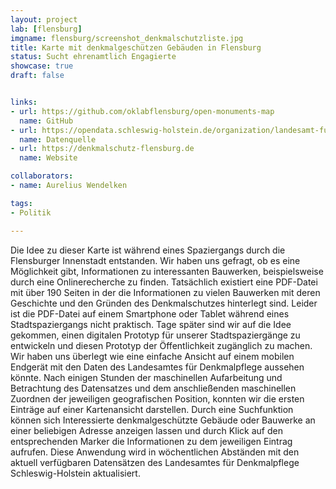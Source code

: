 ```yaml
---
layout: project
lab: [flensburg]
imgname: flensburg/screenshot_denkmalschutzliste.jpg
title: Karte mit denkmalgeschützen Gebäuden in Flensburg
status: Sucht ehrenamtlich Engagierte
showcase: true
draft: false


links:
- url: https://github.com/oklabflensburg/open-monuments-map
  name: GitHub
- url: https://opendata.schleswig-holstein.de/organization/landesamt-fur-denkmalpflege
  name: Datenquelle
- url: https://denkmalschutz-flensburg.de
  name: Website

collaborators:
- name: Aurelius Wendelken

tags:
- Politik

---
```


Die Idee zu dieser Karte ist während eines Spaziergangs durch die Flensburger Innenstadt entstanden. Wir haben uns gefragt, ob es eine Möglichkeit gibt, Informationen zu interessanten Bauwerken, beispielsweise durch eine Onlinerecherche zu finden. Tatsächlich existiert eine PDF-Datei mit über 190 Seiten in der die Informationen zu vielen Bauwerken mit deren Geschichte und den Gründen des Denkmalschutzes hinterlegt sind. Leider ist die PDF-Datei auf einem Smartphone oder Tablet während eines Stadtspaziergangs nicht praktisch. Tage später sind wir auf die Idee gekommen, einen digitalen Prototyp für unserer Stadtspaziergänge zu entwickeln und diesen Prototyp der Öffentlichkeit zugänglich zu machen. Wir haben uns überlegt wie eine einfache Ansicht auf einem mobilen Endgerät mit den Daten des Landesamtes für Denkmalpflege aussehen könnte. Nach einigen Stunden der maschinellen Aufarbeitung und Betrachtung des Datensatzes und dem anschließenden maschinellen Zuordnen der jeweiligen geografischen Position, konnten wir die ersten Einträge auf einer Kartenansicht darstellen. Durch eine Suchfunktion können sich Interessierte denkmalgeschützte Gebäude oder Bauwerke an einer beliebigen Adresse anzeigen lassen und durch Klick auf den entsprechenden Marker die Informationen zu dem jeweiligen Eintrag aufrufen. Diese Anwendung wird in wöchentlichen Abständen mit den aktuell verfügbaren Datensätzen des Landesamtes für Denkmalpflege Schleswig-Holstein aktualisiert.
